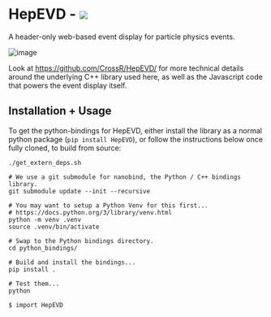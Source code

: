 # HepEVD - <a href="https://crossr.github.io/HepEVD/" alt="Contributors"><img src="https://img.shields.io/badge/Live_Demo-blue" /></a>

A header-only web-based event display for particle physics events.

![image](https://github.com/CrossR/hep_evd/assets/10038688/badd2e8d-9a88-492f-8f1e-b41094af7e72)

Look at https://github.com/CrossR/HepEVD/ for more technical details around the underlying C++
library used here, as well as the Javascript code that powers the event display itself.

## Installation + Usage

To get the python-bindings for HepEVD, either install the library as a normal
python package (`pip install HepEVD`), or follow the instructions below once
fully cloned, to build from source:

```
./get_extern_deps.sh

# We use a git submodule for nanobind, the Python / C++ bindings library.
git submodule update --init --recursive

# You may want to setup a Python Venv for this first...
# https://docs.python.org/3/library/venv.html
python -m venv .venv
source .venv/bin/activate

# Swap to the Python bindings directory.
cd python_bindings/

# Build and install the bindings...
pip install .

# Test them...
python

$ import HepEVD
```

